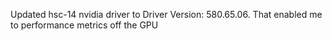 Updated hsc-14 nvidia driver to Driver Version: 580.65.06. That enabled me to performance metrics off the GPU 